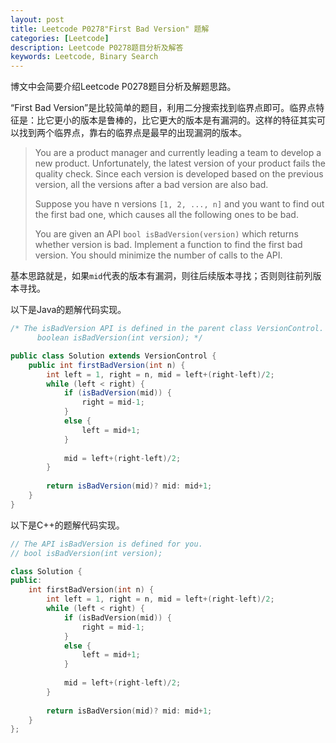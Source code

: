 ```yaml
---
layout: post
title: Leetcode P0278"First Bad Version" 题解
categories: [Leetcode]
description: Leetcode P0278题目分析及解答
keywords: Leetcode, Binary Search
---
```


博文中会简要介绍Leetcode P0278题目分析及解题思路。

“First Bad Version”是比较简单的题目，利用二分搜索找到临界点即可。临界点特征是：比它更小的版本是鲁棒的，比它更大的版本是有漏洞的。这样的特征其实可以找到两个临界点，靠右的临界点是最早的出现漏洞的版本。

> You are a product manager and currently leading a team to develop a new product. Unfortunately, the latest version of your product fails the quality check. Since each version is developed based on the previous version, all the versions after a bad version are also bad.
> 
> Suppose you have n versions `[1, 2, ..., n]` and you want to find out the first bad one, which causes all the following ones to be bad.
> 
> You are given an API `bool isBadVersion(version)` which returns whether version is bad. Implement a function to find the first bad version. You should minimize the number of calls to the API.

基本思路就是，如果`mid`代表的版本有漏洞，则往后续版本寻找；否则则往前列版本寻找。

以下是Java的题解代码实现。
```java
/* The isBadVersion API is defined in the parent class VersionControl.
      boolean isBadVersion(int version); */

public class Solution extends VersionControl {
    public int firstBadVersion(int n) {
        int left = 1, right = n, mid = left+(right-left)/2;
        while (left < right) {
            if (isBadVersion(mid)) {
                right = mid-1;
            }
            else {
                left = mid+1;
            }
            
            mid = left+(right-left)/2;
        }
        
        return isBadVersion(mid)? mid: mid+1;
    }
}
```

以下是C++的题解代码实现。
```cpp
// The API isBadVersion is defined for you.
// bool isBadVersion(int version);

class Solution {
public:
    int firstBadVersion(int n) {
        int left = 1, right = n, mid = left+(right-left)/2;
        while (left < right) {
            if (isBadVersion(mid)) {
                right = mid-1;
            }
            else {
                left = mid+1;
            }
            
            mid = left+(right-left)/2;
        }
        
        return isBadVersion(mid)? mid: mid+1;
    }
};
```